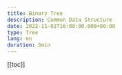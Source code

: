 ```yaml
---
title: Binary Tree
description: Common Data Structure
date: 2022-11-02T16:00:00.000+00:00
type: Tree
lang: en
duration: 5min
---
```


[[toc]]
